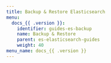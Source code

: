```yaml
---
title: Backup & Restore Elasticsearch
menu:
  docs_{{ .version }}:
    identifier: guides-es-backup
    name: Backup & Restore
    parent: es-elasticsearch-guides
    weight: 40
menu_name: docs_{{ .version }}
---
```

